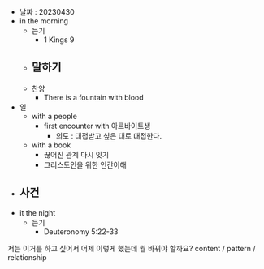 - 날짜 : 20230430
- in the morning
	- 듣기
		- 1 Kings 9
	- 말하기
		- 
	- 찬양
		- There is a fountain with blood
- 일
	- with a people
		- first encounter with 아르바이트생 
			- 의도 : 대접받고 싶은 대로 대접한다.
	- with a book
		- 끊어진 관계 다시 잇기
		- 그리스도인을 위한 인간이해
- 사건
	- 
- it the night
	- 듣기
		- Deuteronomy 5:22-33






저는 이거를 하고 싶어서 어제 이렇게 했는데 뭘 바꿔야 할까요?
content / pattern / relationship